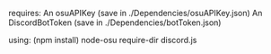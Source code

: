 requires:
An osuAPIKey (save in ./Dependencies/osuAPIKey.json)
An DiscordBotToken (save in ./Dependencies/botToken.json)

using: (npm install)
node-osu
require-dir
discord.js